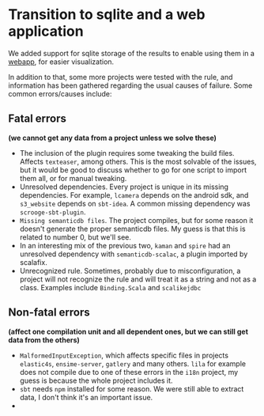 # Transition to sqlite and a web application

We added support for sqlite storage of the results to enable using them in a [webapp](https://fikovnik.shinyapps.io/scala-implicit-browser/), for easier visualization.

In addition to that, some more projects were tested with the rule, and information has been gathered regarding the usual causes of failure. Some common errors/causes include:

## Fatal errors 
**(we cannot get any data from a project unless we solve these)**

- The inclusion of the plugin requires some tweaking the build files. Affects `texteaser`, among others. This is the most solvable of the issues, but it would be good to discuss whether to go for one script to import them all, or for manual tweaking.
- Unresolved dependencies. Every project is unique in its missing dependencies. For example, `lcamera` depends on the android sdk, and `s3_website` depends on `sbt-idea`. A common missing dependency was `scrooge-sbt-plugin`.
- `Missing semanticdb files`. The project compiles, but for some reason it doesn't generate the proper semanticdb files. My guess is that this is related to number 0, but we'll see.
- In an interesting mix of the previous two, `kaman` and `spire` had an unresolved dependency with `semanticdb-scalac`, a plugin imported by scalafix. 
- Unrecognized rule. Sometimes, probably due to misconfiguration, a project will not recognize the rule and will treat it as a string and not as a class. Examples include `Binding.Scala` and `scalikejdbc`


## Non-fatal errors 
**(affect one compìlation unit and all dependent ones, but we can still get data from the others)**

- `MalformedInputException`, which affects specific files in projects `elastic4s`, `ensime-server`, `gatlery` and many others. `lila` for example does not compile due to one of these errors in the `i18n` project, my guess is because the whole project includes it.
- `sbt` needs `npm` installed for some reason. We were still able to extract data, I don't think it's an important issue.
- 